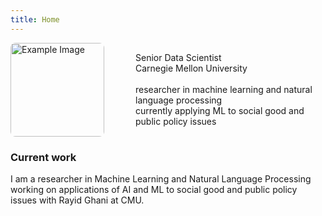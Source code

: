 ```yaml
---
title: Home
---
```


<div style="display: flex; align-items: center; gap: 50px;">
  <img src="/images/headshot.jpg" alt="Example Image" style="width: 150px; height: auto; border-radius: 8px;">
  <p>
    Senior Data Scientist<br>
    Carnegie Mellon University<br>
    <br>
    researcher in machine learning and natural language processing 
    <br>
    currently applying ML to social good and public policy issues
  </p>
</div>

### Current work
I am a researcher in Machine Learning and Natural Language Processing working on applications of AI and ML to social good and public policy issues with Rayid Ghani at CMU.